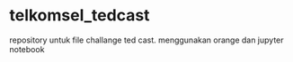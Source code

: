 # telkomsel_tedcast
repository untuk file challange ted cast. menggunakan orange dan jupyter notebook

